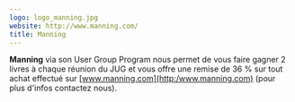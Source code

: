 ```yaml
---
logo: logo_manning.jpg
website: http://www.manning.com/
title: Manning
---
```


**Manning** via son User Group Program nous permet de vous faire gagner 2 livres à chaque réunion du JUG et vous offre une remise de 36 % sur tout achat effectué sur [www.manning.com](http:/www.manning.com) (pour plus d'infos contactez nous).
